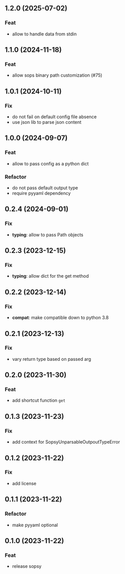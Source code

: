## 1.2.0 (2025-07-02)

### Feat

- allow to handle data from stdin

## 1.1.0 (2024-11-18)

### Feat

- allow sops binary path customization (#75)

## 1.0.1 (2024-10-11)

### Fix

- do not fail on default config file absence
- use json lib to parse json content

## 1.0.0 (2024-09-07)

### Feat

- allow to pass config as a python dict

### Refactor

- do not pass default output type
- require pyyaml dependency

## 0.2.4 (2024-09-01)

### Fix

- **typing**: allow to pass Path objects

## 0.2.3 (2023-12-15)

### Fix

- **typing**: allow dict for the get method

## 0.2.2 (2023-12-14)

### Fix

- **compat**: make compatible down to python 3.8

## 0.2.1 (2023-12-13)

### Fix

- vary return type based on passed arg

## 0.2.0 (2023-11-30)

### Feat

- add shortcut function `get`

## 0.1.3 (2023-11-23)

### Fix

- add context for SopsyUnparsableOutpoutTypeError

## 0.1.2 (2023-11-22)

### Fix

- add license

## 0.1.1 (2023-11-22)

### Refactor

- make pyyaml optional

## 0.1.0 (2023-11-22)

### Feat

- release sopsy
